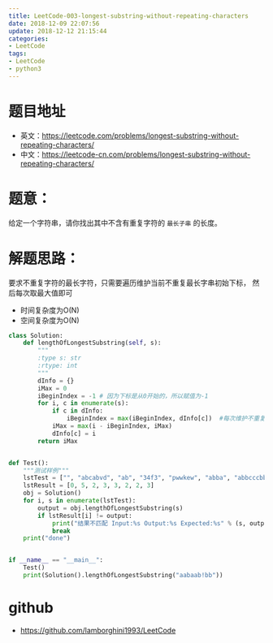 ```yaml
---
title: LeetCode-003-longest-substring-without-repeating-characters
date: 2018-12-09 22:07:56
update: 2018-12-12 21:15:44
categories:
- LeetCode
tags:
- LeetCode
- python3
---
```


# 题目地址
- 英文：https://leetcode.com/problems/longest-substring-without-repeating-characters/
- 中文：https://leetcode-cn.com/problems/longest-substring-without-repeating-characters/

# 题意：
给定一个字符串，请你找出其中不含有重复字符的 `最长子串` 的长度。

# 解题思路：
要求不重复字符的最长字符，只需要遍历维护当前不重复最长字串初始下标，
然后每次取最大值即可
- 时间复杂度为O(N)
- 空间复杂度为O(N)
<!--python0-->
```python
class Solution:
    def lengthOfLongestSubstring(self, s):
        """
        :type s: str
        :rtype: int
        """
        dInfo = {}
        iMax = 0
        iBeginIndex = -1 # 因为下标是从0开始的，所以赋值为-1
        for i, c in enumerate(s):
            if c in dInfo:
                iBeginIndex = max(iBeginIndex, dInfo[c])  #每次维护不重复串的初始下标
            iMax = max(i - iBeginIndex, iMax)
            dInfo[c] = i
        return iMax


def Test():
    """测试样例"""
    lstTest = ["", "abcabvd", "ab", "34f3", "pwwkew", "abba", "abbcccbba", "aabaab!bb"]
    lstResult = [0, 5, 2, 3, 3, 2, 2, 3]
    obj = Solution()
    for i, s in enumerate(lstTest):
        output = obj.lengthOfLongestSubstring(s)
        if lstResult[i] != output:
            print("结果不匹配 Input:%s Output:%s Expected:%s" % (s, output, lstResult[i]))
            break
    print("done")


if __name__ == "__main__":
    Test()
    print(Solution().lengthOfLongestSubstring("aabaab!bb"))
```

# github
- https://github.com/lamborghini1993/LeetCode
